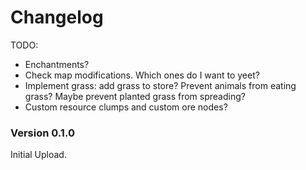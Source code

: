 ﻿Changelog
===========

TODO:
   - Enchantments?
   - Check map modifications. Which ones do I want to yeet?
   - Implement grass: add grass to store? Prevent animals from eating grass? Maybe prevent planted grass from spreading?
   - Custom resource clumps and custom ore nodes?

### Version 0.1.0

Initial Upload.